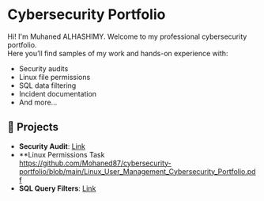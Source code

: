 # Cybersecurity Portfolio

Hi! I'm Muhaned ALHASHIMY. Welcome to my professional cybersecurity portfolio.  
Here you’ll find samples of my work and hands-on experience with:

- Security audits
- Linux file permissions
- SQL data filtering
- Incident documentation
- And more...

## 📂 Projects
- **Security Audit**: [Link](soon)
- **Linux Permissions Task https://github.com/Mohaned87/cybersecurity-portfolio/blob/main/Linux_User_Management_Cybersecurity_Portfolio.pdf
- **SQL Query Filters**: [Link](soon)

